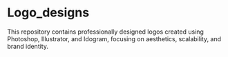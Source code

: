 # Logo_designs
This repository contains professionally designed logos created using Photoshop, Illustrator, and Idogram, focusing on aesthetics, scalability, and brand identity.
